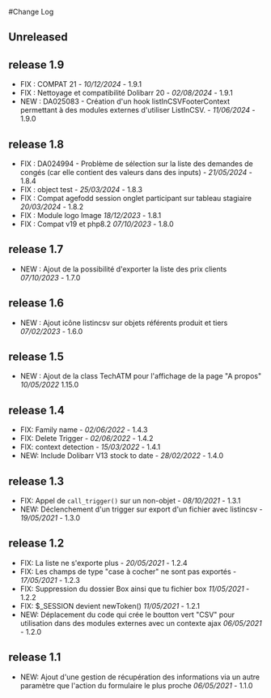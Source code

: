 #Change Log

## Unreleased


## release 1.9
- FIX : COMPAT 21 - *10/12/2024* - 1.9.1
- FIX : Nettoyage et compatibilité Dolibarr 20 - *02/08/2024* - 1.9.1
- NEW : DA025083 - Création d'un hook listInCSVFooterContext permettant à des modules externes d'utiliser ListInCSV. - *11/06/2024* - 1.9.0

## release 1.8
- FIX : DA024994 - Problème de sélection sur la liste des demandes de congés (car elle contient des valeurs dans des inputs) - *21/05/2024* - 1.8.4
- FIX : object test  - *25/03/2024* - 1.8.3  
- FIX : Compat agefodd session onglet participant sur tableau stagiaire *20/03/2024* - 1.8.2
- FIX : Module logo Image *18/12/2023* - 1.8.1
- FIX : Compat v19 et php8.2 *07/10/2023* - 1.8.0

## release 1.7

- NEW : Ajout de la possibilité d'exporter la liste des prix clients *07/10/2023* - 1.7.0

## release 1.6

- NEW : Ajout icône listincsv sur objets référents produit et tiers *07/02/2023* - 1.6.0

## release 1.5

- NEW : Ajout de la class TechATM pour l'affichage de la page "A propos" *10/05/2022* 1.15.0

## release 1.4

- FIX: Family name - *02/06/2022* - 1.4.3
- FIX: Delete Trigger - *02/06/2022* - 1.4.2
- FIX: context detection - *15/03/2022* - 1.4.1
- NEW: Include Dolibarr V13 stock to date - *28/02/2022* - 1.4.0

## release 1.3

- FIX: Appel de `call_trigger()` sur un non-objet - *08/10/2021* - 1.3.1
- NEW: Déclenchement d'un trigger sur export d'un fichier avec listincsv - *19/05/2021* - 1.3.0

## release 1.2

- FIX: La liste ne s'exporte plus - *20/05/2021* - 1.2.4
- FIX: Les champs de type "case à cocher" ne sont pas exportés - *17/05/2021* - 1.2.3
- FIX: Suppression du dossier Box ainsi que tu fichier box *11/05/2021* - 1.2.2
- FIX: $_SESSION devient newToken() *11/05/2021* - 1.2.1
- NEW: Déplacement du code qui crée le boutton vert "CSV" pour utilisation dans des modules externes avec un contexte ajax *06/05/2021* - 1.2.0

## release 1.1

- NEW: Ajout d'une gestion de récupération des informations via un autre paramètre que l'action du formulaire le plus proche *06/05/2021* - 1.1.0
